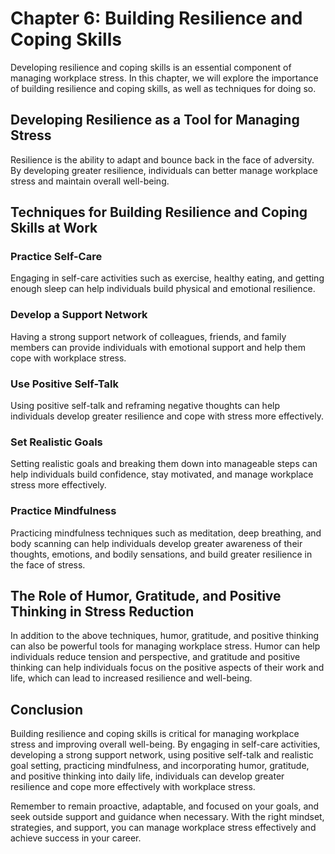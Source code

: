Chapter 6: Building Resilience and Coping Skills
================================================

Developing resilience and coping skills is an essential component of managing workplace stress. In this chapter, we will explore the importance of building resilience and coping skills, as well as techniques for doing so.

Developing Resilience as a Tool for Managing Stress
---------------------------------------------------

Resilience is the ability to adapt and bounce back in the face of adversity. By developing greater resilience, individuals can better manage workplace stress and maintain overall well-being.

Techniques for Building Resilience and Coping Skills at Work
------------------------------------------------------------

### Practice Self-Care

Engaging in self-care activities such as exercise, healthy eating, and getting enough sleep can help individuals build physical and emotional resilience.

### Develop a Support Network

Having a strong support network of colleagues, friends, and family members can provide individuals with emotional support and help them cope with workplace stress.

### Use Positive Self-Talk

Using positive self-talk and reframing negative thoughts can help individuals develop greater resilience and cope with stress more effectively.

### Set Realistic Goals

Setting realistic goals and breaking them down into manageable steps can help individuals build confidence, stay motivated, and manage workplace stress more effectively.

### Practice Mindfulness

Practicing mindfulness techniques such as meditation, deep breathing, and body scanning can help individuals develop greater awareness of their thoughts, emotions, and bodily sensations, and build greater resilience in the face of stress.

The Role of Humor, Gratitude, and Positive Thinking in Stress Reduction
-----------------------------------------------------------------------

In addition to the above techniques, humor, gratitude, and positive thinking can also be powerful tools for managing workplace stress. Humor can help individuals reduce tension and perspective, and gratitude and positive thinking can help individuals focus on the positive aspects of their work and life, which can lead to increased resilience and well-being.

Conclusion
----------

Building resilience and coping skills is critical for managing workplace stress and improving overall well-being. By engaging in self-care activities, developing a strong support network, using positive self-talk and realistic goal setting, practicing mindfulness, and incorporating humor, gratitude, and positive thinking into daily life, individuals can develop greater resilience and cope more effectively with workplace stress.

Remember to remain proactive, adaptable, and focused on your goals, and seek outside support and guidance when necessary. With the right mindset, strategies, and support, you can manage workplace stress effectively and achieve success in your career.
